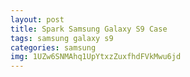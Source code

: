 ```yaml
---
layout: post
title: Spark Samsung Galaxy S9 Case
tags: samsung galaxy s9
categories: samsung
img: 1UZw6SNMAhq1UpYtxzZuxfhdFVkMwu6jd
---
```


